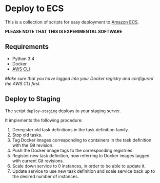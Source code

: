 # Deploy to ECS
This is a collection of scripts for easy deployment to [Amazon ECS](http://docs.aws.amazon.com/AmazonECS/latest/developerguide/Welcome.html).

**PLEASE NOTE THAT THIS IS EXPERIMENTAL SOFTWARE**

## Requirements
- Python 3.4
- Docker
- [AWS CLI](https://aws.amazon.com/cli/)

*Make sure that you have logged into your Docker registry and configured the AWS CLI first.*

## Deploy to Staging
The script `deploy-staging` deploys to your staging server.

It implements the following procedure:

1. Deregister old task definitions in the task definition family.
2. Stop old tasks.
3. Tag Docker images corresponding to containers in the task definition with the Git revision.
4. Push the Docker image tags to the corresponding registries.
5. Register new task definition, now referring to Docker images tagged with current Git revisions.
6. Scale down service to 0 instances, in order to be able to update it.
7. Update service to use new task definition and scale service back up to the desired number of
  instances.
